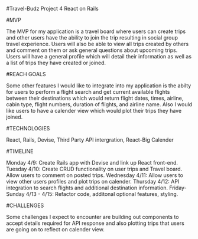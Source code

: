 #Travel-Budz
Project 4 React on Rails

#MVP
 
 The MVP for my application is a travel board where users can create trips and other users have the ability to join the trip resulting in social group travel experience. Users will also be able to view all trips created by others and comment on them or ask general questions about upcoming trips. Users will have a general profile which will detail their information as well as a list of trips they have created or joined.

#REACH GOALS

 Some other features I would like to integrate into my application is the abilty for users to perform a flight search and get current available flights between their destinations which would return flight dates, times, airline, cabin type, flight numbers, duration of flights, and airline name.
 Also I would like users to have a calender view which would plot their trips they have joined.


#TECHNOLOGIES

React, Rails, Devise, Third Party API intergration, React-Big Calender

#TIMELINE

Monday 4/9: 
Create Rails app with Devise and link up 
React front-end.
Tuesday 4/10:
Create CRUD functionality on user trips 			and Travel board. Allow users to comment on posted trips.
Wednesday 4/11:
Allow users to view other users profiles and plot trips on calender.
Thursday 4/12: API integration to search flights and additional destination information.
Friday-Sunday 4/13 - 4/15:
Refactor code, additonal optional features, styling.



#CHALLENGES

Some challenges I expect to encounter are building out components to accept details required for API response and also plotting trips that users are going on to reflect on calender view.